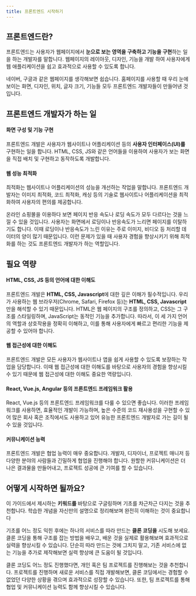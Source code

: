 ```yaml
---
title: 프론트엔드 시작하기
---
```


## 프론트엔드란?

프론트엔드는 사용자가 웹페이지에서 **눈으로 보는 영역을 구축하고 기능을 구현**하는 일을 하는 개발자를 말합니다. 웹페이지의 레이아웃, 디자인, 기능을 개발 하여 사용자에게 웹 애플리케이션을 쉽고 효과적으로 사용할 수 있도록 합니다.

네이버, 구글과 같은 웹페이지를 생각해보면 쉽습니다. 홈페이지를 사용할 때 우리 눈에 보이는 화면, 디자인, 위치, 글자 크기, 기능들 모두 프론트엔드 개발자들이 만들어낸 것입니다.

## 프론트엔드 개발자가 하는 일

#### 화면 구성 및 기능 구현

프론트엔드 개발은 사용자가 웹사이트나 어플리케이션 등의 **사용자 인터페이스(UI)를** 구현하는 일을 합니다. HTML, CSS, JS와 같은 언어들을 이용하여 사용자가 보는 화면을 직접 배치 및 구현하고 동작하도록 개발합니다.

#### 웹 성능 최적화

최적화는 웹사이트나 어플리케이션의 성능을 개선하는 작업을 말합니다. 프론트엔드 개발자는 이미지 최적화, 코드 최적화, 캐싱 등의 기술로 웹사이트나 어플리케이션을 최적화하여 사용자의 편의를 제공합니다.

온라인 쇼핑몰을 이용하다 보면 페이지 반응 속도나 로딩 속도가 모두 다르다는 것을 느낄 수 있을 것입니다. 사용자는 화면에서 로딩이나 반응속도가 느리면 페이지를 이탈하기도 합니다. 이때 로딩이나 반응속도가 느린 이유는 주로 이미지, 비디오 등 처리할 데이터의 양이 많기 때문입니다. 이런 문제가 있을 때 사용자 경험을 향상시키기 위해 최적화를 하는 것도 프론트엔드 개발자가 하는 역할입니다.

## 필요 역량

#### HTML, CSS, JS 등의 언어에 대한 이해도

프론트엔드 개발은 **HTML, CSS, Javascript**에 대한 깊은 이해가 필수적입니다. 우리가 사용하는 웹 브라우저(Chrome, Safari, Firefox 등)는 **HTML, CSS, Javascript**만을 해석할 수 있기 때문입니다. HTML은 웹 페이지의 구조를 정의하고, CSS는 그 구조를 스타일링하며, JavaScript는 동적인 기능을 추가합니다. 따라서, 이 세 가지 언어의 역할과 상호작용을 정확히 이해하고, 이를 통해 사용자에게 빠르고 편리한 기능을 제공할 수 있어야 합니다.

#### 웹 접근성에 대한 이해도

프론트엔드 개발은 모든 사용자가 웹사이트나 앱을 쉽게 사용할 수 있도록 보장하는 작업을 담당합니다. 이때 웹 접근성에 대한 이해도를 바탕으로 사용자의 경험을 향상시킬 수 있기 때문에 웹 접근성에 대한 이해도 중요한 역량입니다.

#### React, Vue.js, Angular 등의 프론트엔드 프레임워크 활용

React, Vue.js 등의 프론트엔드 프레임워크를 다룰 수 있으면 좋습니다. 이러한 프레임워크를 사용하면, 효율적인 개발이 가능하며, 높은 수준의 코드 재사용성을 구현할 수 있어 많은 회사 혹은 조직에서도 사용하고 있어 유능한 프론트엔드 개발자로 가는 길이 될 수 있을 것입니다.

#### 커뮤니케이션 능력

프론트엔드 개발은 협업 능력이 매우 중요합니다. 개발자, 디자이너, 프로젝트 매니저 등 다양한 분야의 사람들과 긴밀하게 협업을 진행해야 합니다. 원할한 커뮤니케이션은 더 나은 결과물을 만들어내고, 프로젝트 성공에 큰 기여를 할 수 있습니다.

## 어떻게 시작하면 될까요?

이 가이드에서 제시하는 **키워드를** 바탕으로 구글링하며 기초를 차근차근 다지는 것을 추천합니다. 학습한 개념을 자신만의 설명으로 정리해보며 완전히 이해하는 것이 중요합니다

기초를 어느 정도 익힌 후에는 하나의 서비스를 따라 만드는 **클론 코딩을** 시도해 보세요. 클론 코딩을 통해 구조를 잡는 방법을 배우고, 배운 것을 실제로 활용해보며 효과적으로 실력을 향상시킬 수 있습니다. 단순히 따라 만드는 것에 그치지 말고, 기존 서비스에 없는 기능을 추가로 제작해보면 실력 향상에 큰 도움이 될 것입니다.

클론 코딩도 어느 정도 진행했다면, 개인 혹은 팀 프로젝트를 진행해보는 것을 추천합니다. 프로젝트를 진행하며 새로운 서비스를 직접 개발해보면, 클론 코딩에서는 경험할 수 없었던 다양한 상황을 겪으며 효과적으로 성장할 수 있습니다. 또한, 팀 프로젝트를 통해 협업 및 커뮤니케이션 능력도 함께 향상시킬 수 있습니다.
